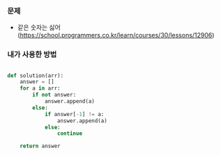 ### 문제
- 같은 숫자는 싫어 (https://school.programmers.co.kr/learn/courses/30/lessons/12906)


### 내가 사용한 방법

```python

def solution(arr):
    answer = []
    for a in arr:
        if not answer:
            answer.append(a)
        else:
            if answer[-1] != a:
                answer.append(a)
            else:
                continue

    return answer
```

